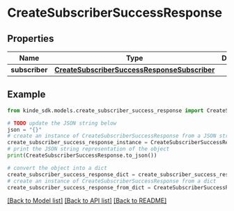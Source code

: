 # CreateSubscriberSuccessResponse


## Properties

Name | Type | Description | Notes
------------ | ------------- | ------------- | -------------
**subscriber** | [**CreateSubscriberSuccessResponseSubscriber**](CreateSubscriberSuccessResponseSubscriber.md) |  | [optional] 

## Example

```python
from kinde_sdk.models.create_subscriber_success_response import CreateSubscriberSuccessResponse

# TODO update the JSON string below
json = "{}"
# create an instance of CreateSubscriberSuccessResponse from a JSON string
create_subscriber_success_response_instance = CreateSubscriberSuccessResponse.from_json(json)
# print the JSON string representation of the object
print(CreateSubscriberSuccessResponse.to_json())

# convert the object into a dict
create_subscriber_success_response_dict = create_subscriber_success_response_instance.to_dict()
# create an instance of CreateSubscriberSuccessResponse from a dict
create_subscriber_success_response_from_dict = CreateSubscriberSuccessResponse.from_dict(create_subscriber_success_response_dict)
```
[[Back to Model list]](../README.md#documentation-for-models) [[Back to API list]](../README.md#documentation-for-api-endpoints) [[Back to README]](../README.md)


